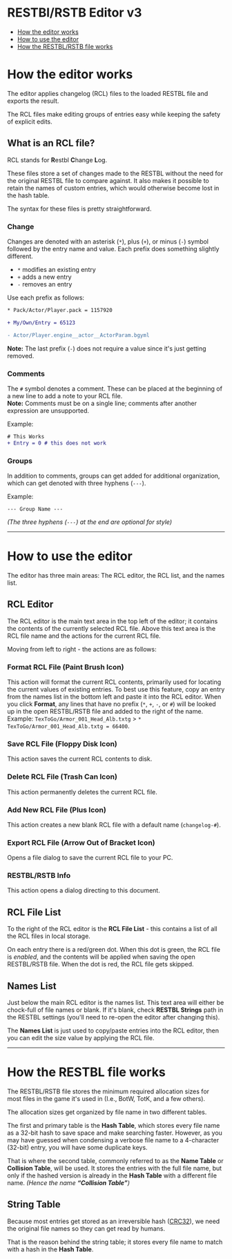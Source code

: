 # RESTBl/RSTB Editor v3

- [How the editor works](#how-the-editor-works)
- [How to use the editor](#how-to-use-the-editor)
- [How the RESTBL/RSTB file works](#how-the-restbl-file-works)

# How the editor works

The editor applies changelog (RCL) files to the loaded RESTBL file and exports the result.

The RCL files make editing groups of entries easy while keeping the safety of explicit edits.

## What is an RCL file?

RCL stands for **R**estbl **C**hange **L**og.

These files store a set of changes made to the RESTBL without the need for the original RESTBL file to compare against. It also makes it possible to retain the names of custom entries, which would otherwise become lost in the hash table.

The syntax for these files is pretty straightforward.

### Change

Changes are denoted with an asterisk (`*`), plus (`+`), or minus (`-`) symbol followed by the entry name and value. Each prefix does something slightly different.

- `*` modifies an existing entry
- `+` adds a new entry
- `-` removes an entry

Use each prefix as follows:

```diff
* Pack/Actor/Player.pack = 1157920
```

```diff
+ My/Own/Entry = 65123
```

```diff
- Actor/Player.engine__actor__ActorParam.bgyml
```

**Note:** The last prefix (`-`) does not require a value since it's just getting removed.

### Comments

The `#` symbol denotes a comment. These can be placed at the beginning of a new line to add a note to your RCL file.<br>
**Note:** Comments must be on a single line; comments after another expression are unsupported.

Example:
```diff
# This Works
+ Entry = 0 # this does not work
```

### Groups

In addition to comments, groups can get added for additional organization, which can get denoted with three hyphens (`---`).

Example:
```
--- Group Name ---
```

*(The three hyphens (`---`) at the end are optional for style)*

---

# How to use the editor

The editor has three main areas: The RCL editor, the RCL list, and the names list.

## RCL Editor

The RCL editor is the main text area in the top left of the editor; it contains the contents of the currently selected RCL file.
Above this text area is the RCL file name and the actions for the current RCL file.

Moving from left to right - the actions are as follows:

### Format RCL File (Paint Brush Icon)

This action will format the current RCL contents, primarily used for locating the current values of existing entries.
To best use this feature, copy an entry from the names list in the bottom left and paste it into the RCL editor.
When you click **Format**, any lines that have no prefix (`*`, `+`, `-`, or `#`) will be looked up in the open RESTBL/RSTB file and added to the right of the name.<br>
Example: `TexToGo/Armor_001_Head_Alb.txtg` > `* TexToGo/Armor_001_Head_Alb.txtg = 66400`.

### Save RCL File (Floppy Disk Icon)

This action saves the current RCL contents to disk.
  
### Delete RCL File (Trash Can Icon)

This action permanently deletes the current RCL file.
  
### Add New RCL File (Plus Icon)

This action creates a new blank RCL file with a default name (`changelog-#`).

### Export RCL File (Arrow Out of Bracket Icon)

Opens a file dialog to save the current RCL file to your PC.

### RESTBL/RSTB Info

This action opens a dialog directing to this document.

## RCL File List

To the right of the RCL editor is the **RCL File List** - this contains a list of all the RCL files in local storage.

On each entry there is a red/green dot. When this dot is green, the RCL file is *enabled*, and the contents will be applied when saving the open RESTBL/RSTB file.
When the dot is red, the RCL file gets skipped.

## Names List

Just below the main RCL editor is the names list. This text area will either be chock-full of file names or blank.
If it's blank, check **RESTBL Strings** path in the RESTBL settings (you'll need to re-open the editor after changing this).

The **Names List** is just used to copy/paste entries into the RCL editor, then you can edit the size value by applying the RCL file.

---

# How the RESTBL file works

The RESTBL/RSTB file stores the minimum required allocation sizes for most files in the game it's used in (I.e., BotW, TotK, and a few others).

The allocation sizes get organized by file name in two different tables.

The first and primary table is the **Hash Table**, which stores every file name as a 32-bit hash to save space and make searching faster.
However, as you may have guessed when condensing a verbose file name to a 4-character (32-bit) entry, you will have some duplicate keys.

That is where the second table, commonly referred to as the **Name Table** or **Collision Table**, will be used.
It stores the entries with the full file name, but only if the hashed version is already in the **Hash Table** with a different file name. _(Hence the name **“Collision Table”**)_

## String Table

Because most entries get stored as an irreversible hash ([CRC32](https://en.wikipedia.org/wiki/Cyclic_redundancy_check)), we need the original file names so they can get read by humans.

That is the reason behind the string table; it stores every file name to match with a hash in the **Hash Table**.
